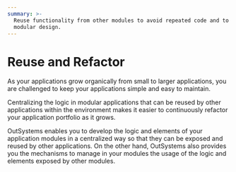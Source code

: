 ```yaml
---
summary: >-
  Reuse functionality from other modules to avoid repeated code and to achieve a
  modular design.
---
```


# Reuse and Refactor

As your applications grow organically from small to larger applications, you are challenged to keep your applications simple and easy to maintain.

Centralizing the logic in modular applications that can be reused by other applications within the environment makes it easier to continuously refactor your application portfolio as it grows.

OutSystems enables you to develop the logic and elements of your application modules in a centralized way so that they can be exposed and reused by other applications. On the other hand, OutSystems also provides you the mechanisms to manage in your modules the usage of the logic and elements exposed by other modules.

